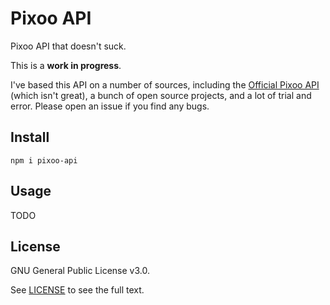 # Pixoo API

Pixoo API that doesn't suck.

This is a **work in progress**.

I've based this API on a number of sources, including the [Official Pixoo API](http://doc.divoom-gz.com/web/#/12?page_id=243) (which isn't great), a bunch of open source projects, and a lot of trial and error. Please open an issue if you find any bugs.

## Install

```
npm i pixoo-api
```

## Usage

TODO

## License

GNU General Public License v3.0.

See [LICENSE](LICENSE) to see the full text.